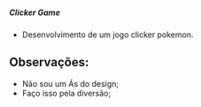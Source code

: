 ##### Clicker Game

- Desenvolvimento de um jogo clicker pokemon.

## Observações:

- Não sou um Ás do design;
- Faço isso pela diversão;
